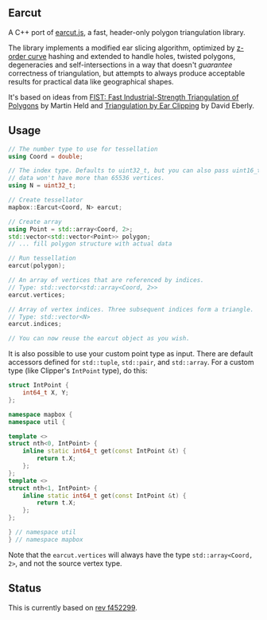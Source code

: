 ## Earcut

A C++ port of [earcut.js](https://github.com/mapbox/earcut), a fast, header-only polygon triangulation library.

The library implements a modified ear slicing algorithm, optimized by [z-order curve](http://en.wikipedia.org/wiki/Z-order_curve) hashing and extended to handle holes, twisted polygons, degeneracies and self-intersections in a way that doesn't _guarantee_ correctness of triangulation, but attempts to always produce acceptable results for practical data like geographical shapes.

It's based on ideas from [FIST: Fast Industrial-Strength Triangulation of Polygons](http://www.cosy.sbg.ac.at/~held/projects/triang/triang.html) by Martin Held and [Triangulation by Ear Clipping](http://www.geometrictools.com/Documentation/TriangulationByEarClipping.pdf) by David Eberly.


## Usage

```cpp
// The number type to use for tessellation
using Coord = double;

// The index type. Defaults to uint32_t, but you can also pass uint16_t if you know that your
// data won't have more than 65536 vertices.
using N = uint32_t;

// Create tessellator
mapbox::Earcut<Coord, N> earcut;

// Create array
using Point = std::array<Coord, 2>;
std::vector<std::vector<Point>> polygon;
// ... fill polygon structure with actual data

// Run tessellation
earcut(polygon);

// An array of vertices that are referenced by indices.
// Type: std::vector<std::array<Coord, 2>>
earcut.vertices;

// Array of vertex indices. Three subsequent indices form a triangle.
// Type: std::vector<N>
earcut.indices;

// You can now reuse the earcut object as you wish.
```

It is also possible to use your custom point type as input. There are default accessors defined for `std::tuple`, `std::pair`, and `std::array`. For a custom type (like Clipper's `IntPoint` type), do this:

```cpp
struct IntPoint {
    int64_t X, Y;
};

namespace mapbox {
namespace util {

template <>
struct nth<0, IntPoint> {
    inline static int64_t get(const IntPoint &t) {
        return t.X;
    };
};
template <>
struct nth<1, IntPoint> {
    inline static int64_t get(const IntPoint &t) {
        return t.X;
    };
};

} // namespace util
} // namespace mapbox
```

Note that the `earcut.vertices` will always have the type `std::array<Coord, 2>`, and not the source vertex type.

## Status

This is currently based on [rev f452299](https://github.com/mapbox/earcut/tree/f452299f2d94662e0c00be921da4dd988fba4233).
